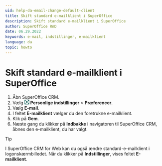 ```yaml
---
uid: help-da-email-change-default-client
title: Skift standard e-mailklient i SuperOffice
description: Skift standard e-mailklient i SuperOffice
author: SuperOffice RnD
date: 06.29.2022
keywords: e-mail, indstillinger, e-mailklient
language: da
topic: howto
---
```


# Skift standard e-mailklient i SuperOffice

1. Åbn SuperOffice CRM.
2. Vælg ![ikon][img1] **Personlige indstillinger** > **Præferencer**.
3. Vælg **E-mail**.
4. I feltet **E-mailklient** vælger du den foretrukne e-mailklient.
5. Klik på **Gem**.
6. Næste gang du klikker på **Indbakke** i navigatoren til SuperOffice CRM, åbnes den e-mailklient, du har valgt.

> [!TIP]
> I SuperOffice CRM for Web kan du også ændre standard-e-mailklient i logonskærmbilledet. Når du klikker på **Indstillinger**, vises feltet **E-mailklient**.

<!-- Referenced links -->

<!-- Referenced images -->
[img1]: ../../../media/icons/personal-settings-small.png
